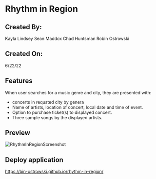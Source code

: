 # Rhythm in Region

## Created By:

Kayla Lindsey
Sean Maddox
Chad Huntsman
Robin Ostrowski

## Created On:

6/22/22

## Features

When user searches for a music genre and city, they are presented with:
  - concerts in requsted city by genera
  - Name of artists, location of concert, local date and time of event.
  - Option to purchase ticket(s) to displayed concert.
  - Three sample songs by the displayed artists.

## Preview

![RhythmInRegionScreenshot](https://user-images.githubusercontent.com/102554319/175172552-35a9fb1b-6090-4ef6-83b3-b7fdaf888776.png)


## Deploy application

https://bin-ostrowski.github.io/rhythm-in-region/